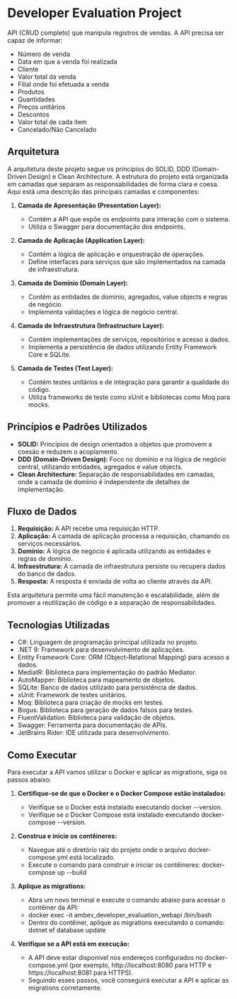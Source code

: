 # Developer Evaluation Project

API (CRUD completo) que manipula registros de vendas. A API precisa ser capaz de informar:

- Número de venda
- Data em que a venda foi realizada
- Cliente
- Valor total da venda
- Filial onde foi efetuada a venda
- Produtos
- Quantidades
- Preços unitários
- Descontos
- Valor total de cada item
- Cancelado/Não Cancelado

## Arquitetura

A arquitetura deste projeto segue os princípios do SOLID, DDD (Domain-Driven Design) e Clean Architecture. A estrutura do projeto está organizada em camadas que separam as responsabilidades de forma clara e coesa. 
Aqui está uma descrição das principais camadas e componentes:

1. **Camada de Apresentação (Presentation Layer):**
   - Contém a API que expõe os endpoints para interação com o sistema.
   - Utiliza o Swagger para documentação dos endpoints.

2. **Camada de Aplicação (Application Layer):**
   - Contém a lógica de aplicação e orquestração de operações.
   - Define interfaces para serviços que são implementados na camada de infraestrutura.
   
3. **Camada de Domínio (Domain Layer):**
   - Contém as entidades de domínio, agregados, value objects e regras de negócio.
   - Implementa validações e lógica de negócio central.

4. **Camada de Infraestrutura (Infrastructure Layer):**
   - Contém implementações de serviços, repositórios e acesso a dados.
   - Implementa a persistência de dados utilizando Entity Framework Core e SQLite.

5. **Camada de Testes (Test Layer):**
   - Contém testes unitários e de integração para garantir a qualidade do código.
   - Utiliza frameworks de teste como xUnit e bibliotecas como Moq para mocks.

## Princípios e Padrões Utilizados

   - **SOLID:** Princípios de design orientados a objetos que promovem a coesão e reduzem o acoplamento.
   - **DDD (Domain-Driven Design):** Foco no domínio e na lógica de negócio central, utilizando entidades, agregados e value objects.
   - **Clean Architecture:** Separação de responsabilidades em camadas, onde a camada de domínio é independente de detalhes de implementação.

## Fluxo de Dados

   1. **Requisição:** A API recebe uma requisição HTTP.
   2.  **Aplicação:** A camada de aplicação processa a requisição, chamando os serviços necessários.
   3. **Domínio:** A lógica de negócio é aplicada utilizando as entidades e regras de domínio.
   4. **Infraestrutura:** A camada de infraestrutura persiste ou recupera dados do banco de dados.
   5. **Resposta:** A resposta é enviada de volta ao cliente através da API.

Esta arquitetura permite uma fácil manutenção e escalabilidade, além de promover a reutilização de código e a separação de responsabilidades.

## Tecnologias Utilizadas

   - C#: Linguagem de programação principal utilizada no projeto.
   - .NET 9: Framework para desenvolvimento de aplicações.
   - Entity Framework Core: ORM (Object-Relational Mapping) para acesso a dados.
   - MediatR: Biblioteca para implementação do padrão Mediator.
   - AutoMapper: Biblioteca para mapeamento de objetos.
   - SQLite: Banco de dados utilizado para persistência de dados.
   - xUnit: Framework de testes unitários.
   - Moq: Biblioteca para criação de mocks em testes.
   - Bogus: Biblioteca para geração de dados falsos para testes.
   - FluentValidation: Biblioteca para validação de objetos.
   - Swagger: Ferramenta para documentação de APIs.
   - JetBrains Rider: IDE utilizada para desenvolvimento.

## Como Executar

Para executar a API vamos utilizar o Docker e aplicar as migrations, siga os passos abaixo:  

   1. **Certifique-se de que o Docker e o Docker Compose estão instalados:**  
      - Verifique se o Docker está instalado executando docker --version.
      - Verifique se o Docker Compose está instalado executando docker-compose --version.

   2. **Construa e inicie os contêineres:**  
      - Navegue até o diretório raiz do projeto onde o arquivo docker-compose.yml está localizado.
      - Execute o comando para construir e iniciar os contêineres: docker-compose up --build

   
   3. **Aplique as migrations:**  
      - Abra um novo terminal e execute o comando abaixo para acessar o contêiner da API:
      - docker exec -it ambev_developer_evaluation_webapi /bin/bash
      - Dentro do contêiner, aplique as migrations executando o comando: dotnet ef database update

       
   4. **Verifique se a API está em execução:**  
      - A API deve estar disponível nos endereços configurados no docker-compose.yml (por exemplo, http://localhost:8080 para HTTP e https://localhost:8081 para HTTPS).
      - Seguindo esses passos, você conseguirá executar a API e aplicar as migrations corretamente.